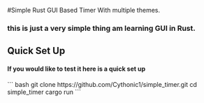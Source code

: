 #Simple Rust GUI Based Timer With multiple themes.

<h3> this is just a very simple thing am learning GUI in Rust. </h3>

<h2> Quick Set Up </h2>
<h4> If you would like to test it here is a quick set up </h4>
``` bash
git clone https://github.com/Cythonic1/simple_timer.git
cd simple_timer
cargo run
```
